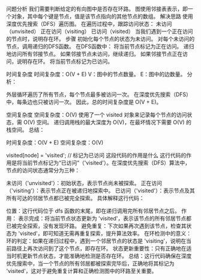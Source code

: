 问题分析
我们需要判断给定的有向图中是否存在环路。
图使用邻接表表示，即一个对象，其中每个键是节点，值是该节点指向的其他节点的数组。
解决思路
使用深度优先搜索（DFS）遍历图。
在遍历过程中，跟踪访问状态：
未访问（unvisited）
正在访问（visiting）
已访问（visited）
当我们遇到一个正在访问的节点时，说明存在环。
步骤
初始化每个节点的状态为未访问。
对每个未访问的节点，调用递归的DFS函数。
在DFS函数中：
将当前节点标记为正在访问。
递归地访问所有邻接节点。
如果邻接节点未访问，继续递归。
如果邻接节点正在访问，说明存在环。
将当前节点标记为已访问。

时间复杂度
时间复杂度：O(V + E)
V：图中的节点数量。
E：图中的边数量。
分析：

外层循环遍历了所有节点，每个节点最多被访问一次。
在深度优先搜索（DFS）中，每条边也只被访问一次。
因此，总的时间复杂度是 O(V + E)。

空间复杂度
空间复杂度：O(V)
使用了一个 visited 对象来记录每个节点的访问状态，需 O(V) 空间。
递归调用栈的最大深度为 O(V)，在最坏情况下需要 O(V) 的栈空间。
总结：

时间复杂度：O(V + E)
空间复杂度：O(V)

visited[node] = 'visited'; // 标记为已访问 这段代码的作用是什么
这行代码的作用是将当前节点标记为“已访问”（'visited'）。在深度优先搜索（DFS）算法中，节点的访问状态通常分为三种：

未访问（'unvisited'）：初始状态，表示节点尚未被探索。
正在访问（'visiting'）：表示节点正在被递归地探索中。
已访问（'visited'）：表示节点及其所有可达的邻居节点都已被完全探索。
具体解释这行代码：

位置：这行代码位于 dfs 函数的末尾，即在递归调用完所有邻居节点之后。
作用：
表示完成：将当前节点状态更新为 'visited'，表示该节点的所有邻居节点都已被完全探索，没有发现环路。
避免重复：下次如果再次遇到该节点，检查其状态为 'visited'，即可知道无需再重复探索，提升算法效率。
在环检测中的意义：
环的判定：如果在递归过程中，遇到一个邻居节点的状态是 'visiting'，说明在当前路径上再次访问到了这个节点，即存在环。
状态更新重要性：只有正确地在适当时机更新节点状态，才能准确地检测是否存在环。
总结：这行代码确保在深度优先搜索中，当一个节点的所有邻居都被探索完毕后，正确地将其标记为 'visited'，这对于避免重复计算和正确检测图中的环路至关重要。